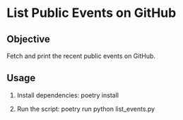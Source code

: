 # List Public Events on GitHub

## Objective
Fetch and print the recent public events on GitHub.

## Usage
1. Install dependencies:
poetry install

2. Run the script:
poetry run python list_events.py

